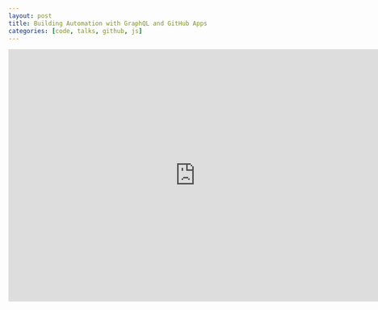 ```yaml
---
layout: post
title: Building Automation with GraphQL and GitHub Apps
categories: [code, talks, github, js]
---
```


<iframe width="740" height="500" src="https://www.youtube.com/watch?time_continue=5&v=l3g41dGObJ4&feature=emb_logo" frameborder="0" allow="accelerometer; autoplay; encrypted-media; gyroscope; picture-in-picture" allowfullscreen></iframe>
